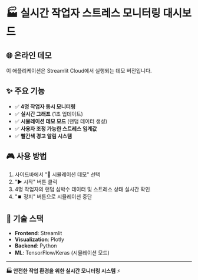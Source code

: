 # 🏭 실시간 작업자 스트레스 모니터링 대시보드

## 🌐 온라인 데모
이 애플리케이션은 Streamlit Cloud에서 실행되는 데모 버전입니다.

## ✨ 주요 기능
- ✅ **4명 작업자 동시 모니터링**
- ✅ **실시간 그래프** (1초 업데이트)
- ✅ **시뮬레이션 데모 모드** (랜덤 데이터 생성)
- ✅ **사용자 조정 가능한 스트레스 임계값**
- ✅ **빨간색 경고 알림 시스템**

## 🎮 사용 방법
1. 사이드바에서 "🎲 시뮬레이션 데모" 선택
2. "▶️ 시작" 버튼 클릭
3. 4명 작업자의 랜덤 심박수 데이터 및 스트레스 상태 실시간 확인
4. "⏹️ 정지" 버튼으로 시뮬레이션 중단

## 🔧 기술 스택
- **Frontend**: Streamlit
- **Visualization**: Plotly
- **Backend**: Python
- **ML**: TensorFlow/Keras (시뮬레이션 모드)

---
**🏭 안전한 작업 환경을 위한 실시간 모니터링 시스템** ⚡
